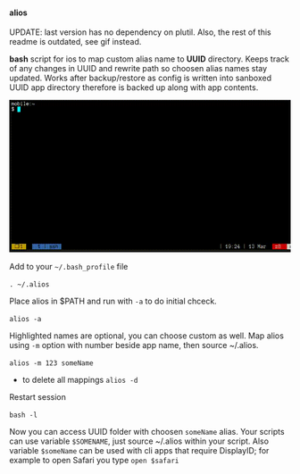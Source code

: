 #### alios

UPDATE: last version has no dependency on plutil. Also, the rest of this readme is outdated, see gif instead.

**bash** script for ios to map custom alias name to **UUID** directory. Keeps track of any changes in UUID and rewrite path so choosen alias names stay updated.
Works after backup/restore as config is written into sanboxed UUID app directory therefore is backed up along with app contents. 



![alios](https://raw.githubusercontent.com/z448/alios/master/alios.gif)


Add to your `~/.bash_profile` file

`. ~/.alios`

Place alios in $PATH and run with `-a` to do initial chceck.

`alios -a`

Highlighted names are optional, you can choose custom as well. Map alios using `-m` option with number beside app name, then source ~/.alios.

`alios -m 123 someName`

- to delete all mappings
`alios -d`

Restart session

`bash -l`

Now you can access UUID folder with choosen `someName` alias. Your scripts can use variable `$SOMENAME`, just source ~/.alios within your script. Also variable `$someName` 
can be used with cli apps that require DisplayID; for example to open Safari you type `open $safari`



